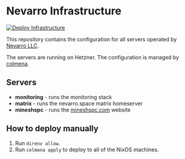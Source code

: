 # Nevarro Infrastructure

[![Deploy Infrastructure](https://github.com/nevarro-space/infrastructure/actions/workflows/deploy.yml/badge.svg)](https://github.com/nevarro-space/infrastructure/actions/workflows/deploy.yml)

This repository contains the configuration for all servers operated by
[Nevarro LLC](https://nevarro.space).

The servers are running on Hetzner. The configuration is managed by
[colmena](https://colmena.cli.rs/).

## Servers

* **monitoring** - runs the monitoring stack
* **matrix** - runs the nevarro.space matrix homeserver
* **mineshspc** - runs the [mineshspc.com](https://mineshspc.com) website

## How to deploy manually

1. Run `direnv allow`.
2. Run `colmena apply` to deploy to all of the NixOS machines.
